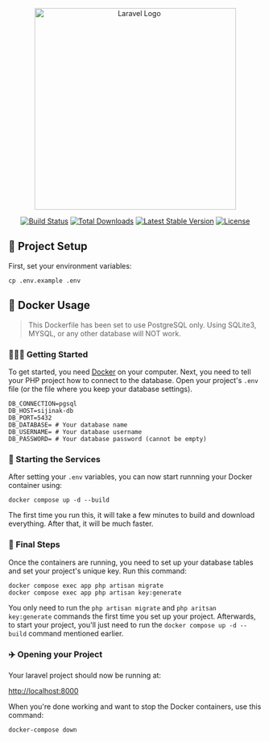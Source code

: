 <p align="center"><a href="https://laravel.com" target="_blank"><img src="https://raw.githubusercontent.com/laravel/art/master/logo-lockup/5%20SVG/2%20CMYK/1%20Full%20Color/laravel-logolockup-cmyk-red.svg" width="400" alt="Laravel Logo"></a></p>

<p align="center">
<a href="https://github.com/laravel/framework/actions"><img src="https://github.com/laravel/framework/workflows/tests/badge.svg" alt="Build Status"></a>
<a href="https://packagist.org/packages/laravel/framework"><img src="https://img.shields.io/packagist/dt/laravel/framework" alt="Total Downloads"></a>
<a href="https://packagist.org/packages/laravel/framework"><img src="https://img.shields.io/packagist/v/laravel/framework" alt="Latest Stable Version"></a>
<a href="https://packagist.org/packages/laravel/framework"><img src="https://img.shields.io/packagist/l/laravel/framework" alt="License"></a>
</p>

## 🎉 Project Setup

First, set your environment variables:

```
cp .env.example .env
```

## 🫙 Docker Usage

> This Dockerfile has been set to use PostgreSQL only. Using SQLite3, MYSQL, or any other database will NOT work.

### 🚶‍♀️‍➡ Getting Started

To get started, you need [Docker](https://docker.com) on your computer. Next, you need to tell your PHP project how to connect to the database. Open your project's `.env` file (or the file where you keep your database settings).

```env
DB_CONNECTION=pgsql
DB_HOST=sijinak-db
DB_PORT=5432
DB_DATABASE= # Your database name
DB_USERNAME= # Your database username
DB_PASSWORD= # Your database password (cannot be empty)
```

### 🚗 Starting the Services 

After setting your `.env` variables, you can now start runnning your Docker container using:

```
docker compose up -d --build 
```

The first time you run this, it will take a few minutes to build and download everything. After that, it will be much faster.

### 🥀 Final Steps

Once the containers are running, you need to set up your database tables and set your project's unique key. Run this command:

```
docker compose exec app php artisan migrate
docker compose exec app php artisan key:generate
```

You only need to run the `php artisan migrate` and `php aritsan key:generate` commands the first time you set up your project. Afterwards, to start your project, you'll just need to run the `docker compose up -d --build` command mentioned earlier.

### ✈️ Opening your Project

Your laravel project should now be running at:

[http://localhost:8000](http://localhost:8000)

When you're done working and want to stop the Docker containers, use this command:

```
docker-compose down
```

